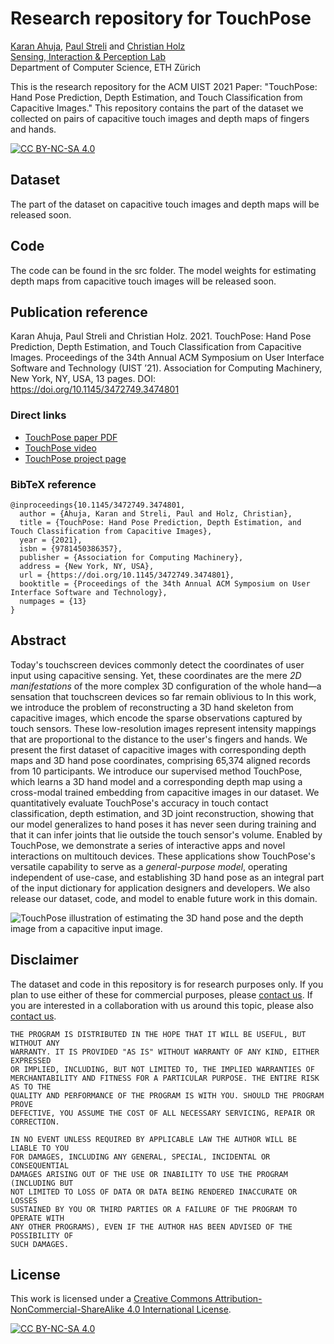 # Research repository for TouchPose

[Karan Ahuja](https://www.karan-ahuja.com/), [Paul Streli](https://www.paulstreli.com) and [Christian Holz](https://www.christianholz.net)<br/>
[Sensing, Interaction & Perception Lab](https://siplab.org) <br/>
Department of Computer Science, ETH Zürich

This is the research repository for the ACM UIST 2021 Paper: "TouchPose: Hand Pose Prediction, Depth Estimation, and Touch Classification from Capacitive Images." This repository contains the part of the dataset we collected on pairs of capacitive touch images and depth maps of fingers and hands.

[![CC BY-NC-SA 4.0][cc-by-nc-sa-shield]][cc-by-nc-sa]


## Dataset

The part of the dataset on capacitive touch images and depth maps will be released soon.


## Code

The code can be found in the src folder. The model weights for estimating depth maps from capacitive touch images will be released soon.


## Publication reference

Karan Ahuja, Paul Streli and Christian Holz. 2021. TouchPose: Hand Pose Prediction, Depth Estimation, and Touch Classification from Capacitive Images. Proceedings of the 34th Annual ACM Symposium on User Interface Software and Technology (UIST ’21). Association for Computing Machinery, New York, NY, USA, 13 pages. DOI: https://doi.org/10.1145/3472749.3474801

### Direct links

* [TouchPose paper PDF](https://siplab.org/papers/uist2021-touchpose.pdf)
* [TouchPose video](https://www.youtube.com/watch?v=CGnS18uGwC4)
* [TouchPose project page](https://siplab.org/projects/TouchPose)

### BibTeX reference

```
@inproceedings{10.1145/3472749.3474801,
  author = {Ahuja, Karan and Streli, Paul and Holz, Christian},
  title = {TouchPose: Hand Pose Prediction, Depth Estimation, and Touch Classification from Capacitive Images},
  year = {2021},
  isbn = {9781450386357},
  publisher = {Association for Computing Machinery},
  address = {New York, NY, USA},
  url = {https://doi.org/10.1145/3472749.3474801},
  booktitle = {Proceedings of the 34th Annual ACM Symposium on User Interface Software and Technology},
  numpages = {13}
}
```

## Abstract

Today's touchscreen devices commonly detect the coordinates of user input using capacitive sensing. Yet, these coordinates are the mere *2D manifestations* of the more complex 3D configuration of the whole hand&mdash;a sensation that touchscreen devices so far remain oblivious to  In this work, we introduce the problem of reconstructing a 3D hand skeleton from capacitive images, which encode the sparse observations captured by touch sensors. These low-resolution images represent intensity mappings that are proportional to the distance to the user's fingers and hands. 
We present the first dataset of capacitive images with corresponding depth maps and 3D hand pose coordinates, comprising 65,374 aligned records from 10 participants. We introduce our supervised method TouchPose, which learns a 3D hand model and a corresponding depth map using a cross-modal trained embedding from capacitive images in our dataset. We quantitatively evaluate TouchPose's accuracy in touch contact classification, depth estimation, and 3D joint reconstruction, showing that our model generalizes to hand poses it has never seen during training and that it can infer joints that lie outside the touch sensor's volume. 
Enabled by TouchPose, we demonstrate a series of interactive apps and novel interactions on multitouch devices. These applications show TouchPose's versatile capability to serve as a *general-purpose model*, operating independent of use-case, and establishing 3D hand pose as an integral part of the input dictionary for application designers and developers. We also release our dataset, code, and model to enable future work in this domain.

![TouchPose illustration of estimating the 3D hand pose and the depth image from a capacitive input image.](https://siplab.org/covers/touchpose.jpg)


## Disclaimer

The dataset and code in this repository is for research purposes only. If you plan to use either of these for commercial purposes, please [contact us](https://siplab.org/contact). If you are interested in a collaboration with us around this topic, please also [contact us](https://siplab.org/contact).


```
THE PROGRAM IS DISTRIBUTED IN THE HOPE THAT IT WILL BE USEFUL, BUT WITHOUT ANY
WARRANTY. IT IS PROVIDED "AS IS" WITHOUT WARRANTY OF ANY KIND, EITHER EXPRESSED
OR IMPLIED, INCLUDING, BUT NOT LIMITED TO, THE IMPLIED WARRANTIES OF
MERCHANTABILITY AND FITNESS FOR A PARTICULAR PURPOSE. THE ENTIRE RISK AS TO THE
QUALITY AND PERFORMANCE OF THE PROGRAM IS WITH YOU. SHOULD THE PROGRAM PROVE
DEFECTIVE, YOU ASSUME THE COST OF ALL NECESSARY SERVICING, REPAIR OR
CORRECTION.

IN NO EVENT UNLESS REQUIRED BY APPLICABLE LAW THE AUTHOR WILL BE LIABLE TO YOU
FOR DAMAGES, INCLUDING ANY GENERAL, SPECIAL, INCIDENTAL OR CONSEQUENTIAL
DAMAGES ARISING OUT OF THE USE OR INABILITY TO USE THE PROGRAM (INCLUDING BUT
NOT LIMITED TO LOSS OF DATA OR DATA BEING RENDERED INACCURATE OR LOSSES
SUSTAINED BY YOU OR THIRD PARTIES OR A FAILURE OF THE PROGRAM TO OPERATE WITH
ANY OTHER PROGRAMS), EVEN IF THE AUTHOR HAS BEEN ADVISED OF THE POSSIBILITY OF
SUCH DAMAGES.
```

## License

This work is licensed under a [Creative Commons Attribution-NonCommercial-ShareAlike 4.0 International License][cc-by-nc-sa].

[![CC BY-NC-SA 4.0][cc-by-nc-sa-image]][cc-by-nc-sa]

[cc-by-nc-sa]: http://creativecommons.org/licenses/by-nc-sa/4.0/
[cc-by-nc-sa-image]: https://licensebuttons.net/l/by-nc-sa/4.0/88x31.png
[cc-by-nc-sa-shield]: https://img.shields.io/badge/License-CC%20BY--NC--SA%204.0-lightgrey.svg

